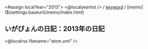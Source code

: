 <#assign localYear="2013">
<@localyearlist /> / [keyword](${settings.baseurl}/keyword/index.html) / [memo](${settings.baseurl}/memo/index.html)

## いがぴょんの日記：2013年の日記

<@localrss filename="atom.xml" />
